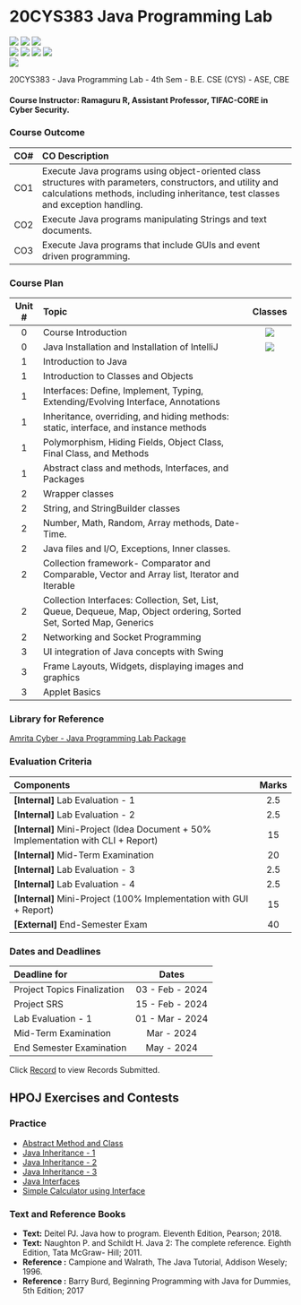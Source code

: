 # 20CYS383 Java Programming Lab
![](https://img.shields.io/badge/Batch-21CYS-lightgreen) ![](https://img.shields.io/badge/UG-blue) ![](https://img.shields.io/badge/Subject-JPL-blue) <br/>
![](https://img.shields.io/badge/Practical-3-orange) ![](https://img.shields.io/badge/Credits-1-orange) ![](https://img.shields.io/badge/Tools-IntelliJ-brown) ![](https://img.shields.io/badge/-HPOJ-brown)  <br/>
![](https://img.shields.io/badge/Students-72-gold)

20CYS383 - Java Programming Lab - 4th Sem - B.E. CSE (CYS) - ASE, CBE

#### Course Instructor:  Ramaguru R, Assistant Professor, TIFAC-CORE in Cyber Security.

### Course Outcome

| CO#  | CO Description |
|:------:|:----------------|
| CO1 | Execute Java programs using object-oriented class structures with parameters, constructors, and utility and calculations methods, including inheritance, test classes and exception handling. |
| CO2 | Execute Java programs manipulating Strings and text documents. |
| CO3 | Execute Java programs that include GUIs and event driven programming. |

### Course Plan 

| Unit # | Topic | Classes |
|:------:|:-------|:------------:|
|    0   |  Course Introduction  | ![](https://img.shields.io/badge/-24th_Jan-gold)  | 
|    0   |  Java Installation and Installation of IntelliJ | ![](https://img.shields.io/badge/-09th_Feb-gold)  | 
|    1   |  Introduction to Java | |
|    1   |  Introduction to Classes and Objects  | | 
|    1   |  Interfaces: Define, Implement, Typing, Extending/Evolving Interface, Annotations |  | 
|    1   |  Inheritance, overriding, and hiding methods: static, interface, and instance methods |   | 
|    1   |  Polymorphism, Hiding Fields, Object Class, Final Class, and Methods |   | 
|    1   |  Abstract class and methods, Interfaces, and Packages |  | 
|    2   |  Wrapper classes |   | 
|    2   |  String, and StringBuilder classes |   | 
|    2   |  Number, Math, Random, Array methods, Date-Time. |   | 
|    2   |  Java files and I/O, Exceptions, Inner classes. | | 
|    2   |  Collection framework- Comparator and Comparable, Vector and Array list, Iterator and Iterable |  | 
|    2   |  Collection Interfaces: Collection, Set, List, Queue, Dequeue, Map, Object ordering, Sorted Set, Sorted Map, Generics |    | 
|    2   |  Networking and Socket Programming | | 
|    3   |  UI integration of Java concepts with Swing | |
|    3   |  Frame Layouts, Widgets, displaying images and graphics |  | 
|    3   |  Applet Basics  | |

### Library for Reference

[Amrita Cyber - Java Programming Lab Package](lib/)

### Evaluation Criteria

| Components | Marks |
|:----------|:-----:|
| **[Internal]** Lab Evaluation - 1 | 2.5 |
| **[Internal]** Lab Evaluation - 2 | 2.5 |
| **[Internal]** Mini-Project (Idea Document + 50% Implementation with CLI + Report) | 15 |
| **[Internal]** Mid-Term Examination | 20 |
| **[Internal]** Lab Evaluation - 3 | 2.5 |
| **[Internal]** Lab Evaluation - 4 | 2.5 |
| **[Internal]** Mini-Project (100% Implementation with GUI + Report) | 15 |
| **[External]** End-Semester Exam | 40 |

### Dates and Deadlines

| Deadline for | Dates |
|:------------|:-----:|
| Project Topics Finalization  | 03 - Feb - 2024 | 
| Project SRS  | 15 - Feb - 2024 | 
| Lab Evaluation - 1 | 01 - Mar - 2024 |
| Mid-Term Examination | Mar - 2024 |
| End Semester Examination | May - 2024 |

Click [Record]() to view Records Submitted.

## HPOJ Exercises and Contests

### Practice

- [Abstract Method and Class](https://hpoj.cb.amrita.edu:8000/problem/20cys383ramabstrct01)
- [Java Inheritance - 1](https://hpoj.cb.amrita.edu:8000/problem/20cys383raminherit01)
- [Java Inheritance - 2](https://hpoj.cb.amrita.edu:8000/problem/20cys383raminherit02)
- [Java Inheritance - 3](https://hpoj.cb.amrita.edu:8000/problem/20cys383raminherit03)
- [Java Interfaces](https://hpoj.cb.amrita.edu:8000/problem/20cys383ramintrfc01)
- [Simple Calculator using Interface](https://hpoj.cb.amrita.edu:8000/problem/20cys383ramintrfc02)

### Text and Reference Books
- **Text:** Deitel PJ. Java how to program. Eleventh Edition, Pearson; 2018.
- **Text:** Naughton P. and Schildt H. Java 2: The complete reference. Eighth Edition, Tata McGraw- Hill; 2011.
- **Reference :** Campione and Walrath, The Java Tutorial, Addison Wesely; 1996.
- **Reference :** Barry Burd, Beginning Programming with Java for Dummies, 5th Edition; 2017
